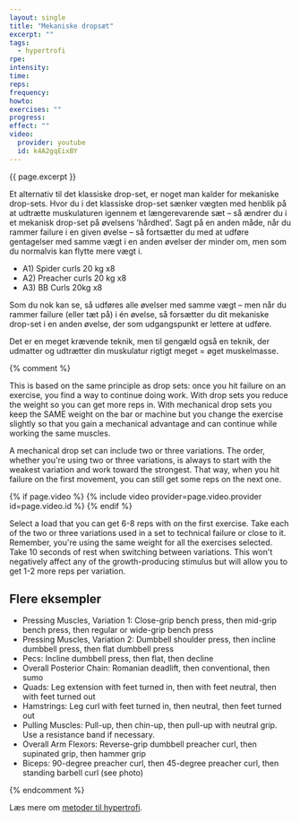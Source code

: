 ```yaml
---
layout: single
title: "Mekaniske dropsæt"
excerpt: ""
tags:
  - hypertrofi
rpe: 
intensity: 
time: 
reps: 
frequency: 
howto:
exercises: ""
progress:
effect: ""
video:
  provider: youtube
  id: k4A2gqEixBY
---
```


{{ page.excerpt }}

Et alternativ til det klassiske drop-set, er noget man kalder for mekaniske drop-sets. Hvor du i det klassiske drop-set sænker vægten med henblik på at udtrætte muskulaturen igennem et længerevarende sæt – så ændrer du i et mekanisk drop-set på øvelsens ’hårdhed’. Sagt på en anden måde, når du rammer failure i en given øvelse – så fortsætter du med at udføre gentagelser med samme vægt i en anden øvelser der minder om, men som du normalvis kan flytte mere vægt i.

- A1) Spider curls 20 kg x8
- A2) Preacher curls 20 kg x8
- A3) BB Curls 20kg x8

Som du nok kan se, så udføres alle øvelser med samme vægt – men når du rammer failure (eller tæt på) i én øvelse, så forsætter du dit mekaniske drop-set i en anden øvelse, der som udgangspunkt er lettere at udføre.

Det er en meget krævende teknik, men til gengæld også en teknik, der udmatter og udtrætter din muskulatur rigtigt meget = øget muskelmasse.


{% comment %}


This is based on the same principle as drop sets: once you hit failure on an exercise, you find a way to continue doing work. With drop sets you reduce the weight so you can get more reps in. With mechanical drop sets you keep the SAME weight on the bar or machine but you change the exercise slightly so that you gain a mechanical advantage and can continue while working the same muscles.

A mechanical drop set can include two or three variations. The order, whether you're using two or three variations, is always to start with the weakest variation and work toward the strongest. That way, when you hit failure on the first movement, you can still get some reps on the next one.

{% if page.video %}
  {% include video provider=page.video.provider id=page.video.id %}
{% endif %}

Select a load that you can get 6-8 reps with on the first exercise. Take each of the two or three variations used in a set to technical failure or close to it. Remember, you're using the same weight for all the exercises selected. Take 10 seconds of rest when switching between variations. This won't negatively affect any of the growth-producing stimulus but will allow you to get 1-2 more reps per variation.

## Flere eksempler 

- Pressing Muscles, Variation 1: Close-grip bench press, then mid-grip bench press, then regular or wide-grip bench press
- Pressing Muscles, Variation 2: Dumbbell shoulder press, then incline dumbbell press, then flat dumbbell press
- Pecs: Incline dumbbell press, then flat, then decline
- Overall Posterior Chain: Romanian deadlift, then conventional, then sumo
- Quads: Leg extension with feet turned in, then with feet neutral, then with feet turned out
- Hamstrings: Leg curl with feet turned in, then neutral, then feet turned out
- Pulling Muscles: Pull-up, then chin-up, then pull-up with neutral grip. Use a resistance band if necessary.
- Overall Arm Flexors: Reverse-grip dumbbell preacher curl, then supinated grip, then hammer grip
- Biceps: 90-degree preacher curl, then 45-degree preacher curl, then standing barbell curl (see photo)


{% endcomment %}


Læs mere om [metoder til hypertrofi](/hypertrofi-metoder/).
